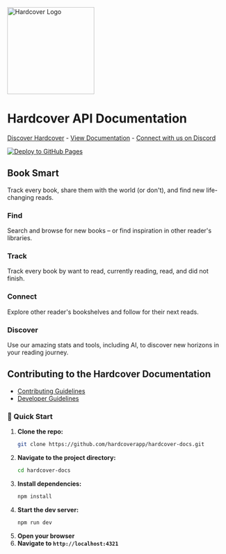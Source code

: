 <img src="src/assets/hardcover.svg" alt="Hardcover Logo" width="200">

# Hardcover API Documentation
[Discover Hardcover](https://hardcover.app/) - [View Documentation](https://docs.hardcover.app) - [Connect with us on Discord](https://discord.gg/edGpYN8ym8)

[![Deploy to GitHub Pages](https://github.com/hardcoverapp/hardcover-docs/actions/workflows/deploy.yml/badge.svg?branch=main)](https://github.com/hardcoverapp/hardcover-docs/actions/workflows/deploy.yml)

## Book Smart
Track every book, share them with the world (or don't), and find new life-changing reads.

### Find
Search and browse for new books – or find inspiration in other reader's libraries.

### Track
Track every book by want to read, currently reading, read, and did not finish.

### Connect
Explore other reader's bookshelves and follow for their next reads.

### Discover
Use our amazing stats and tools, including AI, to discover new horizons in your reading journey.

## Contributing to the Hardcover Documentation
- [Contributing Guidelines](CONTRIBUTING.md)
- [Developer Guidelines](DEVELOPERS.md)

### 🚀 Quick Start
1. **Clone the repo:**
   ```bash
   git clone https://github.com/hardcoverapp/hardcover-docs.git
    ```
2. **Navigate to the project directory:**
   ```bash
   cd hardcover-docs
   ```
3. **Install dependencies:**
    ```bash
    npm install
    ```
4. **Start the dev server:**
    ```bash
    npm run dev
    ```
5. **Open your browser**
6. **Navigate to `http://localhost:4321`**
